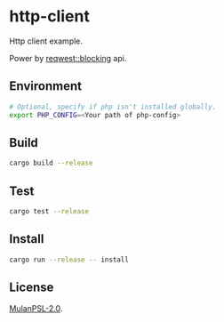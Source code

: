 # http-client

Http client example.

Power by [reqwest::blocking](https://docs.rs/reqwest/0.11.4/reqwest/blocking/index.html) api.

## Environment

```bash
# Optional, specify if php isn't installed globally.
export PHP_CONFIG=<Your path of php-config>
```

## Build

```bash
cargo build --release
```

## Test

```bash
cargo test --release
```

## Install

```bash
cargo run --release -- install
```

## License

[MulanPSL-2.0](https://github.com/jmjoy/phper/blob/master/LICENSE).
